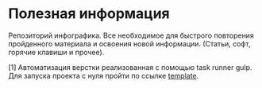 # Полезная информация
Репозиторий инфографика. Все необходимое для быстрого повторения пройденного материала и освоения новой информации. (Статьи, софт, горячие клавиши и прочее).

[1] Автоматизация верстки реализованная с помощью task runner gulp. Для запуска проекта с нуля пройти по ссылке [template](https://github.com/Ron4i/template).
